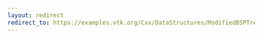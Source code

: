 ```yaml
---
layout: redirect
redirect_to: https://examples.vtk.org/Cxx/DataStructures/ModifiedBSPTreeTimingDemo/
---
```

